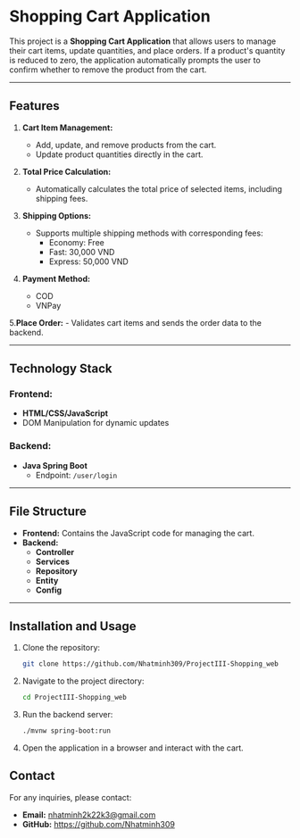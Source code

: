 # Shopping Cart Application

This project is a **Shopping Cart Application** that allows users to manage their cart items, update quantities, and place orders. If a product's quantity is reduced to zero, the application automatically prompts the user to confirm whether to remove the product from the cart.

---

## Features

1. **Cart Item Management:**
    - Add, update, and remove products from the cart.
    - Update product quantities directly in the cart.

2. **Total Price Calculation:**
    - Automatically calculates the total price of selected items, including shipping fees.

3. **Shipping Options:**
    - Supports multiple shipping methods with corresponding fees:
        - Economy: Free
        - Fast: 30,000 VND
        - Express: 50,000 VND
4. **Payment Method:**
    - COD
    - VNPay

5.**Place Order:**
    - Validates cart items and sends the order data to the backend.


---

## Technology Stack

### Frontend:
- **HTML/CSS/JavaScript**
- DOM Manipulation for dynamic updates

### Backend:
- **Java Spring Boot**
    - Endpoint: `/user/login`
---

## File Structure

- **Frontend:** Contains the JavaScript code for managing the cart.
- **Backend:**
    - **Controller**
    - **Services**
    - **Repository**
    - **Entity**
    - **Config**

---



## Installation and Usage

1. Clone the repository:
   ```bash
   git clone https://github.com/Nhatminh309/ProjectIII-Shopping_web
   ```

2. Navigate to the project directory:
   ```bash
   cd ProjectIII-Shopping_web
   ```

3. Run the backend server:
   ```bash
   ./mvnw spring-boot:run
   ```

4. Open the application in a browser and interact with the cart.



## Contact

For any inquiries, please contact:
- **Email:** nhatminh2k22k3@gmail.com
- **GitHub:** https://github.com/Nhatminh309

